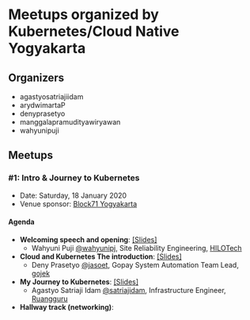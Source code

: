 # Meetups organized by Kubernetes/Cloud Native Yogyakarta

## Organizers
- agastyosatriajiidam
- arydwimartaP
- denyprasetyo
- manggalapramudityawiryawan
- wahyunipuji

## Meetups

### #1: Intro & Journey to Kubernetes

- Date: Saturday, 18 January 2020
- Venue sponsor:  [Block71 Yogyakarta](https://yogyakarta.block71.co/)

#### Agenda

- **Welcoming speech and opening**:  [[Slides]](https://is.gd/PwtX6V)
	- Wahyuni Puji [@wahyunipj](https://github.com/wahyunipj), Site Reliability Engineering, [HILOTech](http://hilotech.co.id/)
- **Cloud and Kubernetes The introduction**:  [[Slides]](https://gourl.page.link/AuMB)
	- Deny Prasetyo [@jasoet](https://github.com/jasoet), Gopay System Automation Team Lead, [gojek](https://gojek.io)
- **My Journey to Kubernetes**:  [[Slides]](https://gourl.page.link/auKP)
	- Agastyo Satriaji Idam [@satriajidam](https://github.com/satriajidam), Infrastructure Engineer, [Ruangguru](https://ruangguru.com/)
- **Hallway track (networking)**: 
